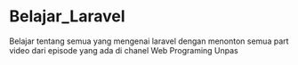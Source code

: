 # Belajar_Laravel
Belajar tentang semua yang mengenai laravel dengan menonton semua part video dari episode yang ada di chanel Web Programing Unpas
